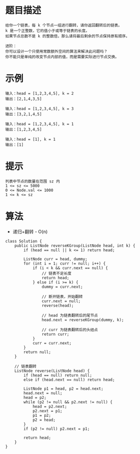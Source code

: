 # 题目描述
	给你一个链表，每 k 个节点一组进行翻转，请你返回翻转后的链表。
	k 是一个正整数，它的值小于或等于链表的长度。
	如果节点总数不是 k 的整数倍，那么请将最后剩余的节点保持原有顺序。

	进阶：
	你可以设计一个只使用常数额外空间的算法来解决此问题吗？
	你不能只是单纯的改变节点内部的值，而是需要实际进行节点交换。


# 示例
	输入：head = [1,2,3,4,5], k = 2
	输出：[2,1,4,3,5]

	输入：head = [1,2,3,4,5], k = 3
	输出：[3,2,1,4,5]

	输入：head = [1,2,3,4,5], k = 1
	输出：[1,2,3,4,5]

	输入：head = [1], k = 1
	输出：[1]

# 提示
	列表中节点的数量在范围 sz 内
	1 <= sz <= 5000
	0 <= Node.val <= 1000
	1 <= k <= sz

# 算法
* 递归+翻转 - O(n)
```
class Solution {
    public ListNode reverseKGroup(ListNode head, int k) {
    	if (head == null || k <= 1) return head;
    	
    	ListNode curr = head, dummy;
    	for (int i = 1; curr != null; i++) {
    		if (i < k && curr.next == null) {
    			// 链表不足长度
    			return head;
    		} else if (i >= k) {
    			dummy = curr.next;
    			
    			// 断开链表，开始翻转
    			curr.next = null;
    			reverse(head);
    			
    			// head 为链表翻转后的尾节点
    			head.next = reverseKGroup(dummy, k);

    			// curr 为链表翻转后的头结点
    			return curr;
    		}
    		curr = curr.next;
    	}
    	return null;
    }
    
    // 链表翻转
    ListNode reverse(ListNode head) {
    	if (head == null) return null;
    	else if (head.next == null) return head;
    	
    	ListNode p1 = head, p2 = head.next;
    	head.next = null;
    	head = p2;
    	while (p2 != null && p2.next != null) {
    		head = p2.next;
    		p2.next = p1;
    		p1 = p2;
    		p2 = head;
    	}
    	if (p2 != null) p2.next = p1;
    	
    	return head;
    }
}
```